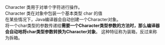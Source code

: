 Character 类用于对单个字符进行操作。  
Character 类在对象中包装一个基本类型 char 的值  
在某些情况下，Java编译器会自动创建一个Character对象。  
将一个char类型的参数传递给**需要一个Character类型参数的方法时，那么编译器会自动地将char类型参数转换为Character对象**。 这种特征称为装箱，反过来称为拆箱。